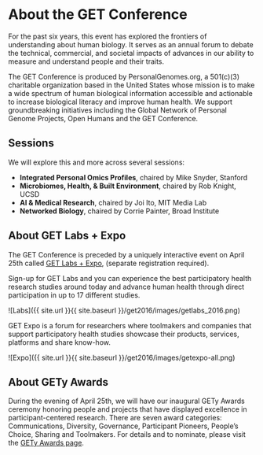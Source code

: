 # About the GET Conference

For the past six years, this event has explored the frontiers of understanding about human biology. It serves as an annual forum to debate the technical, commercial, and societal impacts of advances in our ability to measure and understand people and their traits.

The GET Conference is produced by PersonalGenomes.org, a 501(c)(3) charitable organization based in the United States whose mission is to make a wide spectrum of human biological information accessible and actionable to increase biological literacy and improve human health. We support groundbreaking initiatives including the Global Network of Personal Genome Projects, Open Humans and the GET Conference.

## Sessions

We will explore this and more across several sessions:

*   **Integrated Personal Omics Profiles**, chaired by Mike Snyder, Stanford
*   **Microbiomes, Health, & Built Environment**, chaired by Rob Knight, UCSD
*   **AI & Medical Research**, chaired by Joi Ito, MIT Media Lab
*   **Networked Biology**, chaired by Corrie Painter, Broad Institute

## About GET Labs + Expo

The GET Conference is preceded by a uniquely interactive event on April 25th called [GET Labs + Expo](http://www.getconference.org/GET2016/labs.html), (separate registration required).

Sign-up for GET Labs and you can experience the best participatory health research studies around today and advance human health through direct participation in up to 17 different studies.

![Labs]({{ site.url }}{{ site.baseurl }}/get2016/images/getlabs_2016.png)

GET Expo is a forum for researchers where toolmakers and companies that support participatory health studies showcase their products, services, platforms and share know-how.

![Expo]({{ site.url }}{{ site.baseurl }}/get2016/images/getexpo-all.png)

## About GETy Awards

During the evening of April 25th, we will have our inaugural GETy Awards ceremony honoring people and projects that have displayed excellence in participant-centered research. There are seven award categories: Communications, Diversity, Governance, Participant Pioneers, People’s Choice, Sharing and Toolmakers. For details and to nominate, please visit the [GETy Awards page](http://www.getconference.org/get2016/awards.html).
